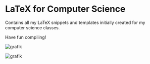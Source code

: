 # LaTeX for Computer Science

Contains all my LaTeX snippets and templates initially created for my computer science classes.

Have fun compiling!


![grafik](https://github.com/user-attachments/assets/37837fc8-3176-4765-bd05-a4d412c3d048)

![grafik](https://github.com/user-attachments/assets/3ef5957b-c3fe-4329-948a-068d5dfa68d8)



